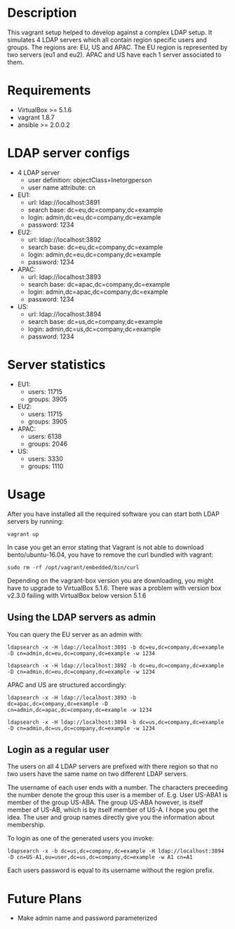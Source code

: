 # Description

This vagrant setup helped to develop against a complex LDAP setup. It simulates 4 LDAP servers which all contain region specific users and groups.
The regions are: EU, US and APAC. The EU region is represented by two servers (eu1 and eu2). APAC and US have each 1 server associated to them.

# Requirements

* VirtualBox >= 5.1.6
* vagrant 1.8.7
* ansible >= 2.0.0.2

# LDAP server configs

* 4 LDAP server
  * user definition: objectClass=Inetorgperson
  * user name attribute: cn
* EU1:
  * url: ldap://localhost:3891
  * search base: dc=eu,dc=company,dc=example
  * login: admin,dc=eu,dc=company,dc=example
  * password: 1234
* EU2:
  * url: ldap://localhost:3892
  * search base: dc=eu,dc=company,dc=example
  * login: admin,dc=eu,dc=company,dc=example
  * password: 1234
* APAC:
  * url: ldap://localhost:3893
  * search base: dc=apac,dc=company,dc=example
  * login: admin,dc=apac,dc=company,dc=example
  * password: 1234
* US:
  * url: ldap://localhost:3894
  * search base: dc=us,dc=company,dc=example
  * login: admin,dc=us,dc=company,dc=example
  * password: 1234

# Server statistics

* EU1:
  * users: 11715
  * groups: 3905
* EU2:
  * users: 11715
  * groups: 3905
* APAC:
  * users: 6138
  * groups: 2046
* US:
  * users: 3330
  * groups: 1110


# Usage

After you have installed all the required software you can start both LDAP servers by running:

`vagrant up`

In case you get an error stating that Vagrant is not able to download bento/ubuntu-16.04, you have to remove the curl bundled with vagrant:

`sudo rm -rf /opt/vagrant/embedded/bin/curl`

Depending on the vagrant-box version you are downloading, you might have to upgrade to VirtualBox 5.1.6. There was a problem with version box v2.3.0 failing with VirtualBox below version 5.1.6

## Using the LDAP servers as admin

You can query the EU server as an admin with:

`ldapsearch -x -H ldap://localhost:3891 -b dc=eu,dc=company,dc=example -D cn=admin,dc=eu,dc=company,dc=example -w 1234`

`ldapsearch -x -H ldap://localhost:3892 -b dc=eu,dc=company,dc=example -D cn=admin,dc=eu,dc=company,dc=example -w 1234`

APAC and US are structured accordingly:

`ldapsearch -x -H ldap://localhost:3893 -b dc=apac,dc=company,dc=example -D cn=admin,dc=apac,dc=company,dc=example -w 1234`

`ldapsearch -x -H ldap://localhost:3894 -b dc=us,dc=company,dc=example -D cn=admin,dc=us,dc=company,dc=example -w 1234`

## Login as a regular user

The users on all 4 LDAP servers are prefixed with there region so that no two users have the same name on two different LDAP servers.

The username of each user ends with a number. The characters preceeding the number denote the group this user is a member of. E.g. User US-ABA1 is member of the group US-ABA.
The group US-ABA however, is itself member of US-AB, which is by itself member of US-A. I hope you get the idea. The user and group names directly give you the information about membership.

To login as one of the generated users you invoke:

`ldapsearch -x -b dc=us,dc=company,dc=example -H ldap://localhost:3894 -D cn=US-A1,ou=user,dc=us,dc=company,dc=example -w A1 cn=A1`

Each users password is equal to its username without the region prefix.

# Future Plans

* Make admin name and password parameterized

